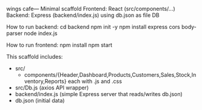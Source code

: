 wings cafe— Minimal scaffold
Frontend: React (src/components/...)
Backend: Express (backend/index.js) using db.json as file DB

How to run backend:
  cd backend
  npm init -y
  npm install express cors body-parser
  node index.js

How to run frontend:
  npm install
  npm start

This scaffold includes:
- src/
  - components/{Header,Dashboard,Products,Customers,Sales,Stock,Inventory,Reports}
  each with .js and .css
- src/Db.js (axios API wrapper)
- backend/index.js (simple Express server that reads/writes db.json)
- db.json (initial data)
